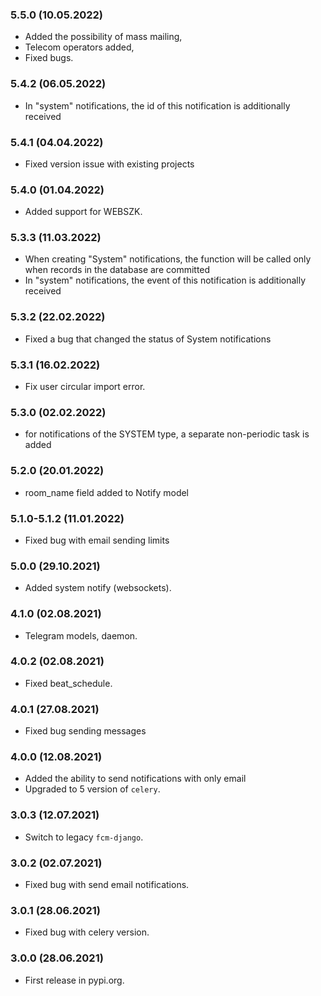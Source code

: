 ### 5.5.0 (10.05.2022)

- Added the possibility of mass mailing,
- Telecom operators added,
- Fixed bugs.

### 5.4.2 (06.05.2022)

- In "system" notifications, the id of this notification is additionally received

### 5.4.1 (04.04.2022)

- Fixed version issue with existing projects

### 5.4.0 (01.04.2022)

- Added support for WEBSZK.

### 5.3.3 (11.03.2022)

- When creating "System" notifications, the function will be called only when records in the database are committed
- In "system" notifications, the event of this notification is additionally received

### 5.3.2 (22.02.2022)

- Fixed a bug that changed the status of System notifications

### 5.3.1 (16.02.2022)

- Fix user circular import error.

### 5.3.0 (02.02.2022)

- for notifications of the SYSTEM type, a separate non-periodic task is added

### 5.2.0 (20.01.2022)

- room_name field added to Notify model

### 5.1.0-5.1.2 (11.01.2022)

- Fixed bug with email sending limits

### 5.0.0 (29.10.2021)

- Added system notify (websockets).

### 4.1.0 (02.08.2021)

- Telegram models, daemon.

### 4.0.2 (02.08.2021)

- Fixed beat_schedule.

### 4.0.1 (27.08.2021)

- Fixed bug sending messages

### 4.0.0 (12.08.2021)

- Added the ability to send notifications with only email
- Upgraded to 5 version of `celery`.

### 3.0.3 (12.07.2021)

- Switch to legacy `fcm-django`.

### 3.0.2 (02.07.2021)

- Fixed bug with send email notifications.

### 3.0.1 (28.06.2021)

- Fixed bug with celery version.

### 3.0.0 (28.06.2021)

- First release in pypi.org.

